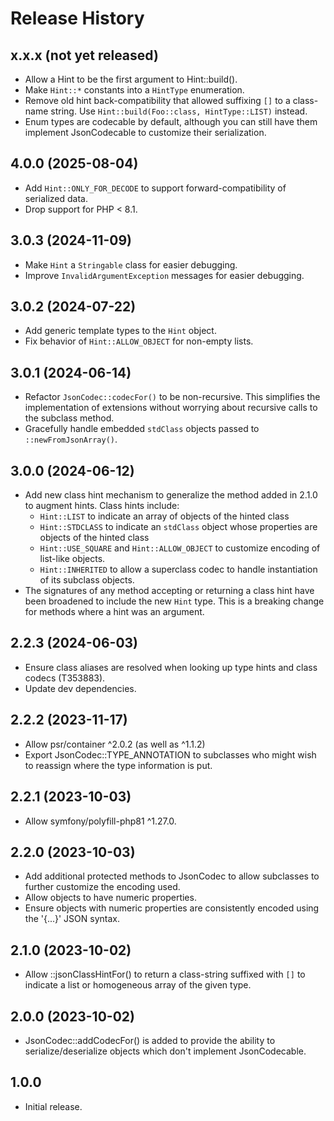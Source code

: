 # Release History

## x.x.x (not yet released)
* Allow a Hint to be the first argument to Hint::build().
* Make `Hint::*` constants into a `HintType` enumeration.
* Remove old hint back-compatibility that allowed suffixing `[]` to a
  class-name string.  Use `Hint::build(Foo::class, HintType::LIST)`
  instead.
* Enum types are codecable by default, although you can still
  have them implement JsonCodecable to customize their serialization.

## 4.0.0 (2025-08-04)
* Add `Hint::ONLY_FOR_DECODE` to support forward-compatibility of
  serialized data.
* Drop support for PHP < 8.1.

## 3.0.3 (2024-11-09)
* Make `Hint` a `Stringable` class for easier debugging.
* Improve `InvalidArgumentException` messages for easier debugging.

## 3.0.2 (2024-07-22)
* Add generic template types to the `Hint` object.
* Fix behavior of `Hint::ALLOW_OBJECT` for non-empty lists.

## 3.0.1 (2024-06-14)
* Refactor `JsonCodec::codecFor()` to be non-recursive.  This simplifies
  the implementation of extensions without worrying about recursive
  calls to the subclass method.
* Gracefully handle embedded `stdClass` objects passed to
  `::newFromJsonArray()`.

## 3.0.0 (2024-06-12)
* Add new class hint mechanism to generalize the method added in 2.1.0
  to augment hints.  Class hints include:
  * `Hint::LIST` to indicate an array of objects of the hinted class
  * `Hint::STDCLASS` to indicate an `stdClass` object whose properties are
    objects of the hinted class
  * `Hint::USE_SQUARE` and `Hint::ALLOW_OBJECT` to customize encoding
    of list-like objects.
  * `Hint::INHERITED` to allow a superclass codec to handle instantiation of
    its subclass objects.
* The signatures of any method accepting or returning a class hint have
  been broadened to include the new `Hint` type.  This is a breaking
  change for methods where a hint was an argument.

## 2.2.3 (2024-06-03)
* Ensure class aliases are resolved when looking up type hints and
  class codecs (T353883).
* Update dev dependencies.

## 2.2.2 (2023-11-17)
* Allow psr/container ^2.0.2 (as well as ^1.1.2)
* Export JsonCodec::TYPE_ANNOTATION to subclasses who might wish to
  reassign where the type information is put.

## 2.2.1 (2023-10-03)
* Allow symfony/polyfill-php81 ^1.27.0.

## 2.2.0 (2023-10-03)
* Add additional protected methods to JsonCodec to allow subclasses to
  further customize the encoding used.
* Allow objects to have numeric properties.
* Ensure objects with numeric properties are consistently encoded using
  the '{...}' JSON syntax.

## 2.1.0 (2023-10-02)
* Allow ::jsonClassHintFor() to return a class-string suffixed with
  `[]` to indicate a list or homogeneous array of the given type.

## 2.0.0 (2023-10-02)
* JsonCodec::addCodecFor() is added to provide the ability to
  serialize/deserialize objects which don't implement JsonCodecable.

## 1.0.0

* Initial release.
